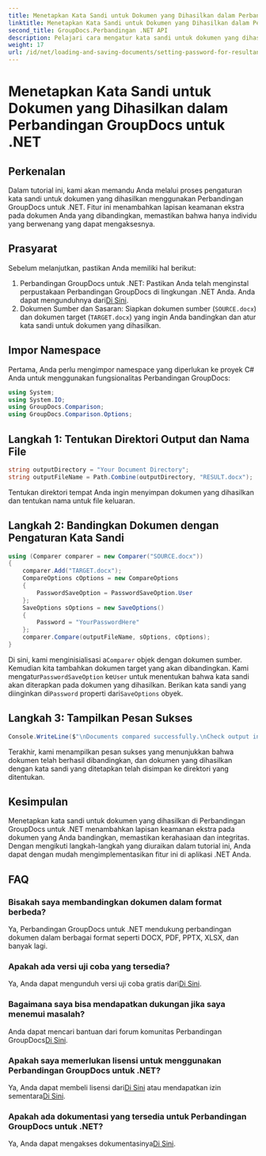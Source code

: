 ```yaml
---
title: Menetapkan Kata Sandi untuk Dokumen yang Dihasilkan dalam Perbandingan GroupDocs untuk .NET
linktitle: Menetapkan Kata Sandi untuk Dokumen yang Dihasilkan dalam Perbandingan GroupDocs untuk .NET
second_title: GroupDocs.Perbandingan .NET API
description: Pelajari cara mengatur kata sandi untuk dokumen yang dihasilkan di Perbandingan GroupDocs untuk .NET. Tingkatkan keamanan dan lindungi file Anda yang dibandingkan.
weight: 17
url: /id/net/loading-and-saving-documents/setting-password-for-resultant-document/
---
```


# Menetapkan Kata Sandi untuk Dokumen yang Dihasilkan dalam Perbandingan GroupDocs untuk .NET

## Perkenalan
Dalam tutorial ini, kami akan memandu Anda melalui proses pengaturan kata sandi untuk dokumen yang dihasilkan menggunakan Perbandingan GroupDocs untuk .NET. Fitur ini menambahkan lapisan keamanan ekstra pada dokumen Anda yang dibandingkan, memastikan bahwa hanya individu yang berwenang yang dapat mengaksesnya.
## Prasyarat
Sebelum melanjutkan, pastikan Anda memiliki hal berikut:
1.  Perbandingan GroupDocs untuk .NET: Pastikan Anda telah menginstal perpustakaan Perbandingan GroupDocs di lingkungan .NET Anda. Anda dapat mengunduhnya dari[Di Sini](https://releases.groupdocs.com/comparison/net/).
2. Dokumen Sumber dan Sasaran: Siapkan dokumen sumber (`SOURCE.docx`) dan dokumen target (`TARGET.docx`) yang ingin Anda bandingkan dan atur kata sandi untuk dokumen yang dihasilkan.

## Impor Namespace
Pertama, Anda perlu mengimpor namespace yang diperlukan ke proyek C# Anda untuk menggunakan fungsionalitas Perbandingan GroupDocs:
```csharp
using System;
using System.IO;
using GroupDocs.Comparison;
using GroupDocs.Comparison.Options;
```
## Langkah 1: Tentukan Direktori Output dan Nama File
```csharp
string outputDirectory = "Your Document Directory";
string outputFileName = Path.Combine(outputDirectory, "RESULT.docx");
```
Tentukan direktori tempat Anda ingin menyimpan dokumen yang dihasilkan dan tentukan nama untuk file keluaran.
## Langkah 2: Bandingkan Dokumen dengan Pengaturan Kata Sandi
```csharp
using (Comparer comparer = new Comparer("SOURCE.docx"))
{
    comparer.Add("TARGET.docx");
    CompareOptions cOptions = new CompareOptions
    {
        PasswordSaveOption = PasswordSaveOption.User
    };
    SaveOptions sOptions = new SaveOptions()
    {
        Password = "YourPasswordHere"
    };
    comparer.Compare(outputFileName, sOptions, cOptions);
}
```
 Di sini, kami menginisialisasi a`Comparer` objek dengan dokumen sumber. Kemudian kita tambahkan dokumen target yang akan dibandingkan. Kami mengatur`PasswordSaveOption` ke`User` untuk menentukan bahwa kata sandi akan diterapkan pada dokumen yang dihasilkan. Berikan kata sandi yang diinginkan di`Password` properti dari`SaveOptions` obyek.
## Langkah 3: Tampilkan Pesan Sukses
```csharp
Console.WriteLine($"\nDocuments compared successfully.\nCheck output in {outputDirectory}.");
```
Terakhir, kami menampilkan pesan sukses yang menunjukkan bahwa dokumen telah berhasil dibandingkan, dan dokumen yang dihasilkan dengan kata sandi yang ditetapkan telah disimpan ke direktori yang ditentukan.

## Kesimpulan
Menetapkan kata sandi untuk dokumen yang dihasilkan di Perbandingan GroupDocs untuk .NET menambahkan lapisan keamanan ekstra pada dokumen yang Anda bandingkan, memastikan kerahasiaan dan integritas. Dengan mengikuti langkah-langkah yang diuraikan dalam tutorial ini, Anda dapat dengan mudah mengimplementasikan fitur ini di aplikasi .NET Anda.
## FAQ
### Bisakah saya membandingkan dokumen dalam format berbeda?
Ya, Perbandingan GroupDocs untuk .NET mendukung perbandingan dokumen dalam berbagai format seperti DOCX, PDF, PPTX, XLSX, dan banyak lagi.
### Apakah ada versi uji coba yang tersedia?
 Ya, Anda dapat mengunduh versi uji coba gratis dari[Di Sini](https://releases.groupdocs.com/).
### Bagaimana saya bisa mendapatkan dukungan jika saya menemui masalah?
 Anda dapat mencari bantuan dari forum komunitas Perbandingan GroupDocs[Di Sini](https://forum.groupdocs.com/c/comparison/12).
### Apakah saya memerlukan lisensi untuk menggunakan Perbandingan GroupDocs untuk .NET?
 Ya, Anda dapat membeli lisensi dari[Di Sini](https://purchase.groupdocs.com/buy) atau mendapatkan izin sementara[Di Sini](https://purchase.groupdocs.com/temporary-license/).
### Apakah ada dokumentasi yang tersedia untuk Perbandingan GroupDocs untuk .NET?
 Ya, Anda dapat mengakses dokumentasinya[Di Sini](https://tutorials.groupdocs.com/comparison/net/).